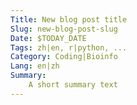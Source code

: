 ```yaml
---
Title: New blog post title
Slug: new-blog-post-slug
Date: $TODAY_DATE
Tags: zh|en, r|python, ...
Category: Coding|Bioinfo
Lang: en|zh
Summary:
    A short summary text
---
```

